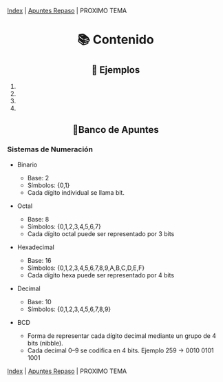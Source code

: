 [Index](./index.md) | [Apuntes Repaso](./README.md) | PROXIMO TEMA  

# <center> 📚 Contenido  
## <center>🔰 Ejemplos  
1. 
2. 
3. 
4. 


## <center>📂Banco de Apuntes
### Sistemas de Numeración
* Binario
  * Base: 2
  * Símbolos: {0,1}
  * Cada dígito individual se llama bit.

* Octal
  * Base: 8
  * Símbolos: {0,1,2,3,4,5,6,7}
  * Cada dígito octal puede ser representado por 3 bits

* Hexadecimal  
  * Base: 16
  * Símbolos: {0,1,2,3,4,5,6,7,8,9,A,B,C,D,E,F}
  * Cada dígito hexa puede ser representado por 4 bits

* Decimal
  * Base: 10
  * Símbolos: {0,1,2,3,4,5,6,7,8,9}

* BCD
  * Forma de representar cada dígito decimal mediante un grupo de 4 bits (nibble).
  * Cada decimal 0–9 se codifica en 4 bits.
Ejemplo
259 → 0010 0101 1001


[Index](./index.md) | [Apuntes Repaso](./README.md) | PROXIMO TEMA  